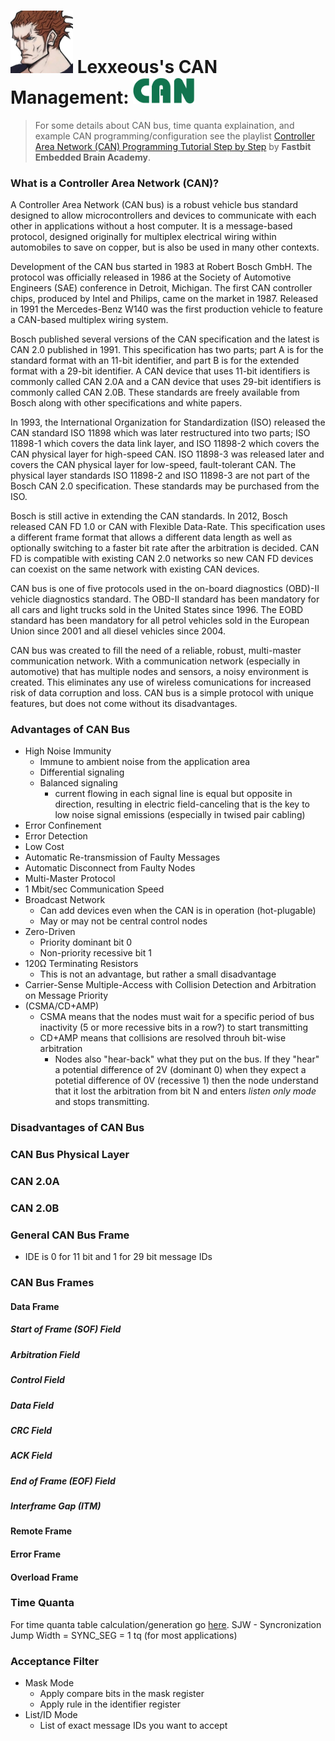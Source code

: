 <!-- CAN Management.md -->

# <img src="../.pics/Lexxeous/lexx_headshot_clear.png" width="100px"/> Lexxeous's CAN Management: <img src="../.pics/CAN/can_logo.png" width="100"/>

> For some details about CAN bus, time quanta explaination, and example CAN programming/configuration see the playlist [Controller Area Network (CAN) Programming Tutorial Step by Step](https://www.youtube.com/playlist?list=PLERTijJOmYrApVZqiI6gtA8hr1_6QS-cs) by **Fastbit Embedded Brain Academy**.

### What is a Controller Area Network (CAN)?
A Controller Area Network (CAN bus) is a robust vehicle bus standard designed to allow microcontrollers and devices to communicate with each other in applications without a host computer. It is a message-based protocol, designed originally for multiplex electrical wiring within automobiles to save on copper, but is also be used in many other contexts.

Development of the CAN bus started in 1983 at Robert Bosch GmbH. The protocol was officially released in 1986 at the Society of Automotive Engineers (SAE) conference in Detroit, Michigan. The first CAN controller chips, produced by Intel and Philips, came on the market in 1987. Released in 1991 the Mercedes-Benz W140 was the first production vehicle to feature a CAN-based multiplex wiring system.

Bosch published several versions of the CAN specification and the latest is CAN 2.0 published in 1991. This specification has two parts; part A is for the standard format with an 11-bit identifier, and part B is for the extended format with a 29-bit identifier. A CAN device that uses 11-bit identifiers is commonly called CAN 2.0A and a CAN device that uses 29-bit identifiers is commonly called CAN 2.0B. These standards are freely available from Bosch along with other specifications and white papers.

In 1993, the International Organization for Standardization (ISO) released the CAN standard ISO 11898 which was later restructured into two parts; ISO 11898-1 which covers the data link layer, and ISO 11898-2 which covers the CAN physical layer for high-speed CAN. ISO 11898-3 was released later and covers the CAN physical layer for low-speed, fault-tolerant CAN. The physical layer standards ISO 11898-2 and ISO 11898-3 are not part of the Bosch CAN 2.0 specification. These standards may be purchased from the ISO.

Bosch is still active in extending the CAN standards. In 2012, Bosch released CAN FD 1.0 or CAN with Flexible Data-Rate. This specification uses a different frame format that allows a different data length as well as optionally switching to a faster bit rate after the arbitration is decided. CAN FD is compatible with existing CAN 2.0 networks so new CAN FD devices can coexist on the same network with existing CAN devices.

CAN bus is one of five protocols used in the on-board diagnostics (OBD)-II vehicle diagnostics standard. The OBD-II standard has been mandatory for all cars and light trucks sold in the United States since 1996. The EOBD standard has been mandatory for all petrol vehicles sold in the European Union since 2001 and all diesel vehicles since 2004.

CAN bus was created to fill the need of a reliable, robust, multi-master communication network. With a communication network (especially in automotive) that has multiple nodes and sensors, a noisy environment is created. This eliminates any use of wireless comunications for increased risk of data corruption and loss. CAN bus is a simple protocol with unique features, but does not come without its disadvantages.


### Advantages of CAN Bus
  - High Noise Immunity
    - Immune to ambient noise from the application area
    - Differential signaling
    - Balanced signaling
      - current flowing in each signal line is equal but opposite in direction, resulting in electric field-canceling that is the key to low noise signal emissions (especially in twised pair cabling)
  - Error Confinement
  - Error Detection
  - Low Cost
  - Automatic Re-transmission of Faulty Messages
  - Automatic Disconnect from Faulty Nodes
  - Multi-Master Protocol
  - 1 Mbit/sec Communication Speed
  - Broadcast Network
    - Can add devices even when the CAN is in operation (hot-plugable)
    - May or may not be central control nodes
  - Zero-Driven
    - Priority dominant bit 0
    - Non-priority recessive bit 1
  - 120Ω Terminating Resistors
    - This is not an advantage, but rather a small disadvantage
  - Carrier-Sense Multiple-Access with Collision Detection and Arbitration on Message Priority
  - (CSMA/CD+AMP)
    - CSMA means that the nodes must wait for a specific period of bus inactivity (5 or more recessive bits in a row?) to start transmitting
    - CD+AMP means that collisions are resolved throuh bit-wise arbitration
      - Nodes also "hear-back" what they put on the bus. If they "hear" a potential difference of 2V (dominant 0) when they expect a potetial difference of 0V (recessive 1) then the node understand that it lost the arbitration from bit N and enters *listen only mode* and stops transmitting.

### Disadvantages of CAN Bus

### CAN Bus Physical Layer

### CAN 2.0A

### CAN 2.0B

### General CAN Bus Frame
  - IDE is 0 for 11 bit and 1 for 29 bit message IDs

### CAN Bus Frames

#### Data Frame

##### Start of Frame (SOF) Field
##### Arbitration Field
##### Control Field
##### Data Field
##### CRC Field
##### ACK Field
##### End of Frame (EOF) Field
##### Interframe Gap (ITM)

#### Remote Frame

#### Error Frame

#### Overload Frame

### Time Quanta
For time quanta table calculation/generation go [here](http://www.bittiming.can-wiki.info/).
SJW - Syncronization Jump Width = SYNC_SEG = 1 tq (for most applications)


### Acceptance Filter
  - Mask Mode
    - Apply compare bits in the mask register
    - Apply rule in the identifier register
  - List/ID Mode
    - List of exact message IDs you want to accept